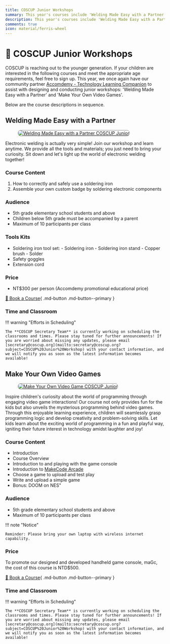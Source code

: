 ```yaml
---
title: COSCUP Junior Workshops
summary: This year's courses include 'Welding Made Easy with a Partner' and 'Make Your Own Video Games'. If you miss them, you'll have to wait another year!
description: This year's courses include 'Welding Made Easy with a Partner' and 'Make Your Own Video Games'. If you miss them, you'll have to wait another year!
comments: true
icon: material/ferris-wheel
---
```


# :ferris_wheel: COSCUP Junior Workshops

COSCUP is reaching out to the younger generation. If your children are interested in the following courses and meet the appropriate age requirements, feel free to sign up. This year, we once again have our community partner [Accomdemy - Technology Learning Companion](https://www.facebook.com/groups/accomdemy/) to assist with designing and conducting junior workshops: 'Welding Made Easy with a Partner' and 'Make Your Own Video Games'.

Below are the course descriptions in sequence.

## Welding Made Easy with a Partner

<figure markdown="span">
    <a href="https://volunteer.coscup.org/img/2024/coscup_junior_workshop_2024_1.jpg">
        <img src="https://volunteer.coscup.org/img/2024/coscup_junior_workshop_2024_1.jpg"
            alt="Welding Made Easy with a Partner COSCUP Junior" title="Welding Made Easy with a Partner COSCUP Junior"
            style="border-radius: 8px;border:1px solid hsl(0, 0%, 50%);">
    </a>
</figure>

Electronic welding is actually very simple! Join our workshop and learn anytime. We provide all the tools and materials; you just need to bring your curiosity. Sit down and let's light up the world of electronic welding together!

### Course Content

1. How to correctly and safely use a soldering iron
2. Assemble your own custom badge by soldering electronic components

### Audience

- 5th grade elementary school students and above
- Children below 5th grade must be accompanied by a parent
- Maximum of 10 participants per class

### Tools Kits

- Soldering iron tool set:
      - Soldering iron
      - Soldering iron stand
      - Copper brush
      - Solder
- Safety goggles
- Extension cord

### Price

- NT$300 per person (Accomdemy promotional educational price)

[:hatched_chick: Book a Course](https://ocf.neticrm.tw/civicrm/event/info?reset=1&id=44){ .md-button .md-button--primary }

### Time and Classroom

!!! warning "Efforts in Scheduling"

    The **COSCUP Secretary Team** is currently working on scheduling the classrooms and times. Please stay tuned for further announcements! If you are worried about missing any updates, please email [secretary@coscup.org](mailto:secretary@coscup.org?subject=COSCUP%20Junior%20Workshop) with your contact information, and we will notify you as soon as the latest information becomes available!

## Make Your Own Video Games

<figure markdown="span">
    <a href="https://volunteer.coscup.org/img/2024/coscup_junior_workshop_2024_2.jpg">
        <img src="https://volunteer.coscup.org/img/2024/coscup_junior_workshop_2024_2.jpg"
            alt="Make Your Own Video Game COSCUP Junior" title="Make Your Own Video Game COSCUP Junior"
            style="border-radius: 8px;border:1px solid hsl(0, 0%, 50%);">
    </a>
</figure>

Inspire children's curiosity about the world of programming through engaging video game interactions! Our course not only provides fun for the kids but also unveils the mysterious programming behind video games. Through this enjoyable learning experience, children will seamlessly grasp programming logic and develop creativity and problem-solving skills. Let kids learn about the exciting world of programming in a fun and playful way, igniting their future interest in technology amidst laughter and joy!

### Course Content

- Introduction
- Course Overview
- Introduction to and playing with the game console
- Introduction to [MakeCode Arcade](https://arcade.makecode.com/)
- Choose a game to upload and test play
- Write and upload a simple game
- Bonus: DOOM on NES"

### Audience

- 5th grade elementary school students and above
- Maximum of 10 participants per class

!!! note "Notice"

    Reminder: Please bring your own laptop with wireless internet capability.

### Price

To promote our designed and developed handheld game console, maGc, the cost of this course is NTD$500.

[:hatched_chick: Book a Course](https://ocf.neticrm.tw/civicrm/event/info?reset=1&id=44){ .md-button .md-button--primary }

### Time and Classroom

!!! warning "Efforts in Scheduling"

    The **COSCUP Secretary Team** is currently working on scheduling the classrooms and times. Please stay tuned for further announcements! If you are worried about missing any updates, please email [secretary@coscup.org](mailto:secretary@coscup.org?subject=COSCUP%20Junior%20Workshop) with your contact information, and we will notify you as soon as the latest information becomes available!
